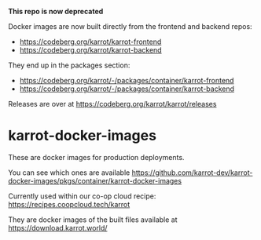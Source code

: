 **This repo is now deprecated**

Docker images are now built directly from the frontend and backend repos:
- https://codeberg.org/karrot/karrot-frontend
- https://codeberg.org/karrot/karrot-backend

They end up in the packages section:
- https://codeberg.org/karrot/-/packages/container/karrot-frontend
- https://codeberg.org/karrot/-/packages/container/karrot-backend

Releases are over at https://codeberg.org/karrot/karrot/releases

# karrot-docker-images

These are docker images for production deployments.

You can see which ones are available https://github.com/karrot-dev/karrot-docker-images/pkgs/container/karrot-docker-images

Currently used within our co-op cloud recipe: https://recipes.coopcloud.tech/karrot

They are docker images of the built files available at https://download.karrot.world/
